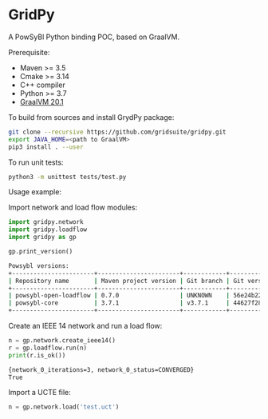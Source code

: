 # GridPy

A PowSyBl Python binding POC, based on GraalVM.

Prerequisite:
 - Maven >= 3.5
 - Cmake >= 3.14
 - C++ compiler
 - Python >= 3.7
 - [GraalVM 20.1](https://github.com/graalvm/graalvm-ce-builds/releases/tag/vm-20.1.0)

To build from sources and install GrydPy package:
```bash
git clone --recursive https://github.com/gridsuite/gridpy.git
export JAVA_HOME=<path to GraalVM>
pip3 install . --user
```

To run unit tests:
```bash
python3 -m unittest tests/test.py
```

Usage example:

Import network and load flow modules:
```python
import gridpy.network
import gridpy.loadflow
import gridpy as gp

gp.print_version()
```
```bash
Powsybl versions:
+-----------------------+-----------------------+------------+------------------------------------------+-------------------------------+
| Repository name       | Maven project version | Git branch | Git version                              | Build timestamp               |
+-----------------------+-----------------------+------------+------------------------------------------+-------------------------------+
| powsybl-open-loadflow | 0.7.0                 | UNKNOWN    | 56e24b2262aaae28a065e3947caeb5759d753f97 | 2020-10-19T16:39:20.924+02:00 |
| powsybl-core          | 3.7.1                 | v3.7.1     | 44627f289a1ae0e7535f12ae9c3378f9a17182a1 | 2020-10-16T23:04:45.020+02:00 |
+-----------------------+-----------------------+------------+------------------------------------------+-------------------------------+
```
Create an IEEE 14 network and run a load flow:
```python
n = gp.network.create_ieee14()
r = gp.loadflow.run(n)
print(r.is_ok())
```
```bash
{network_0_iterations=3, network_0_status=CONVERGED}
True
```
Import a UCTE file:
```python
n = gp.network.load('test.uct')
```

